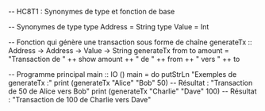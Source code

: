 -- HC8T1 : Synonymes de type et fonction de base

-- Synonymes de type
type Address = String
type Value   = Int

-- Fonction qui génère une transaction sous forme de chaîne
generateTx :: Address -> Address -> Value -> String
generateTx from to amount =
    "Transaction de " ++ show amount ++
    " de " ++ from ++ " vers " ++ to

-- Programme principal
main :: IO ()
main = do
    putStrLn "Exemples de generateTx :"
    print (generateTx "Alice" "Bob" 50)     -- Résultat : "Transaction de 50 de Alice vers Bob"
    print (generateTx "Charlie" "Dave" 100) -- Résultat : "Transaction de 100 de Charlie vers Dave"
